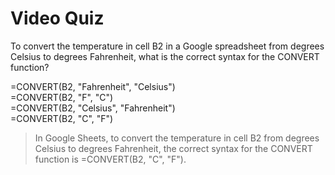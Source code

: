 # Video Quiz
To convert the temperature in cell B2 in a Google spreadsheet from degrees Celsius to degrees Fahrenheit, what is the correct syntax for the CONVERT function?

=CONVERT(B2, "Fahrenheit", "Celsius")   
=CONVERT(B2, "F", "C")    
=CONVERT(B2, "Celsius", "Fahrenheit")   
=CONVERT(B2, "C", "F")    

> In Google Sheets, to convert the temperature in cell B2 from degrees Celsius to degrees Fahrenheit, the correct syntax for the CONVERT function is =CONVERT(B2, "C", "F").

